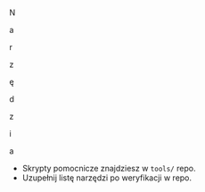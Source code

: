 # 

N

a

r

z

ę

d

z

i

a

- Skrypty pomocnicze znajdziesz w `tools/` repo.
- Uzupełnij listę narzędzi po weryfikacji w repo.
